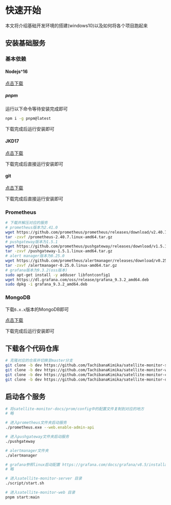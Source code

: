 # 快速开始
本文将介绍基础开发环境的搭建(windows10)以及如何将各个项目跑起来

## 安装基础服务
### 基本依赖
#### Nodejs^16
[点击下载](https://nodejs.org/dist/v16.14.0/node-v16.14.0-x64.msi)
##### pnpm
运行以下命令等待安装完成即可
```bash
npm i -g pnpm@latest
```

下载完成后运行安装即可
#### JKD17
[点击下载](https://download.oracle.com/java/17/archive/jdk-17.0.6_windows-x64_bin.msi)

下载完成后直接运行安装即可
#### git
[点击下载](https://github.com/git-for-windows/git/releases/download/v2.39.1.windows.1/Git-2.39.1-64-bit.exe)

下载完成后直接运行安装即可
### Prometheus
```bash
# 下载并解压对应的服务
# prometheus版本为2.41.0
wget https://github.com/prometheus/prometheus/releases/download/v2.40.7/prometheus-2.40.7.linux-amd64.tar.gz
tar -zxvf /prometheus-2.40.7.linux-amd64.tar.gz
# pushgateway版本为1.5.1
wget https://github.com/prometheus/pushgateway/releases/download/v1.5.1/pushgateway-1.5.1.linux-amd64.tar.gz
tar -zxvf /pushgateway-1.5.1.linux-amd64.tar.gz
# alert manager版本为0.25.0
wget https://github.com/prometheus/alertmanager/releases/download/v0.25.0/alertmanager-0.25.0.linux-amd64.tar.gz
tar -zxvf /alertmanager-0.25.0.linux-amd64.tar.gz
# grafana版本为9.3.2(oss版本)
sudo apt-get install -y adduser libfontconfig1
wget https://dl.grafana.com/oss/release/grafana_9.3.2_amd64.deb
sudo dpkg -i grafana_9.3.2_amd64.deb
```
### MongoDB
下载`6.x.x`版本的MongoDB即可

[点击下载](https://repo.mongodb.org/yum/amazon/2/mongodb-org/6.0/x86_64/RPMS/mongodb-org-server-6.0.4-1.amzn2.x86_64.rpm)

下载完成后运行安装即可
## 下载各个代码仓库
```bash
# 克隆对应的仓库并切换至master分支
git clone -b dev https://github.com/TachibanaKimika/satellite-monitor-server.git
git clone -b dev https://github.com/TachibanaKimika/satellite-monitor-web.git
git clone -b dev https://github.com/TachibanaKimika/satellite-monitor-client.git
git clone -b dev https://github.com/TachibanaKimika/satellite-monitor-docs.git

```
## 启动各个服务
```bash
# 将satellite-monitor-docs/prom/config中的配置文件复制到对应的地方
# 略

# 进入prometheus文件夹启动服务
./prometheus.exe --web.enable-admin-api

# 进入pushgateway文件夹启动服务
./pushgateway

# alertmanager文件夹
./alertmanager

# grafana参照linux启动配置 https://grafana.com/docs/grafana/v8.5/installation/debian/#2-start-the-server
# 略

# 进入satellite-monitor-server 目录
./script/start.sh

# 进入satellite-monitor-web 目录
pnpm start:main
```

<!-- # 文件结构
- server # 服务端(包括SpringBoot和Nodejs两个后端)的项目文档
  - apis.md # api文档(postman导出markdown)
  - docs.md # 相关架构文档
  - db.md # 数据库设计文档
- frontend # 前端
  - index.md # 前端架构文档
- prom # prometheus以及相关生态
  - config # 各个配置文件的存放点
  - promthues.md
  - alertmanager.md
  - exporter.md -->